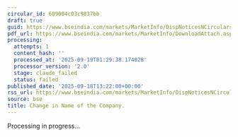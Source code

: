 ```yaml
---
circular_id: 609004c03c9837bb
draft: true
guid: https://www.bseindia.com/markets/MarketInfo/DispNoticesNCirculars.aspx?Noticeid={80A16637-F0A5-407D-8128-F8ABA151532A}&noticeno=20250918-46&dt=09/18/2025&icount=46&totcount=63&flag=0
pdf_url: https://www.bseindia.com/markets/MarketInfo/DownloadAttach.aspx?id=20250918-46&attachedId=1e0af544-6b88-4ca7-beec-ac3b995bfb9f
processing:
  attempts: 1
  content_hash: ''
  processed_at: '2025-09-19T01:29:38.174028'
  processor_version: '2.0'
  stage: claude_failed
  status: failed
published_date: '2025-09-18T13:22:00+00:00'
rss_url: https://www.bseindia.com/markets/MarketInfo/DispNoticesNCirculars.aspx?Noticeid={80A16637-F0A5-407D-8128-F8ABA151532A}&noticeno=20250918-46&dt=09/18/2025&icount=46&totcount=63&flag=0
source: bse
title: Change in Name of the Company.
---
```


Processing in progress...